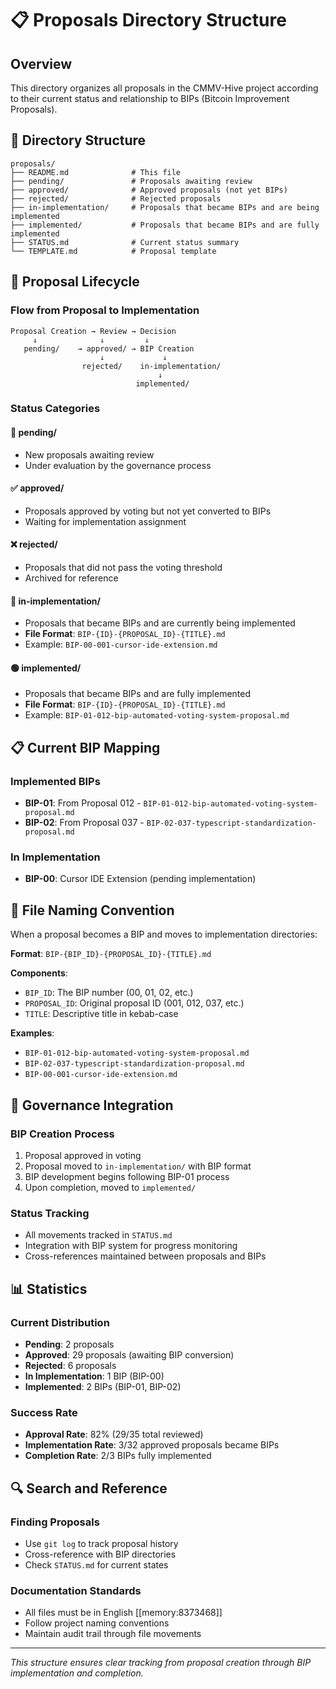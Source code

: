 # 📋 Proposals Directory Structure

## Overview
This directory organizes all proposals in the CMMV-Hive project according to their current status and relationship to BIPs (Bitcoin Improvement Proposals).

## 📁 Directory Structure

```
proposals/
├── README.md              # This file
├── pending/               # Proposals awaiting review
├── approved/              # Approved proposals (not yet BIPs)
├── rejected/              # Rejected proposals
├── in-implementation/     # Proposals that became BIPs and are being implemented
├── implemented/           # Proposals that became BIPs and are fully implemented
├── STATUS.md              # Current status summary
└── TEMPLATE.md            # Proposal template
```

## 🔄 Proposal Lifecycle

### Flow from Proposal to Implementation

```
Proposal Creation → Review → Decision
     ↓              ↓         ↓
   pending/    → approved/ → BIP Creation
                    ↓             ↓
                rejected/    in-implementation/
                                 ↓
                            implemented/
```

### Status Categories

#### 📝 **pending/**
- New proposals awaiting review
- Under evaluation by the governance process

#### ✅ **approved/** 
- Proposals approved by voting but not yet converted to BIPs
- Waiting for implementation assignment

#### ❌ **rejected/**
- Proposals that did not pass the voting threshold
- Archived for reference

#### 🔄 **in-implementation/**
- Proposals that became BIPs and are currently being implemented
- **File Format**: `BIP-{ID}-{PROPOSAL_ID}-{TITLE}.md`
- Example: `BIP-00-001-cursor-ide-extension.md`

#### 🟢 **implemented/**
- Proposals that became BIPs and are fully implemented
- **File Format**: `BIP-{ID}-{PROPOSAL_ID}-{TITLE}.md`
- Example: `BIP-01-012-bip-automated-voting-system-proposal.md`

## 📋 Current BIP Mapping

### Implemented BIPs
- **BIP-01**: From Proposal 012 - `BIP-01-012-bip-automated-voting-system-proposal.md`
- **BIP-02**: From Proposal 037 - `BIP-02-037-typescript-standardization-proposal.md`

### In Implementation
- **BIP-00**: Cursor IDE Extension (pending implementation)

## 🔧 File Naming Convention

When a proposal becomes a BIP and moves to implementation directories:

**Format**: `BIP-{BIP_ID}-{PROPOSAL_ID}-{TITLE}.md`

**Components**:
- `BIP_ID`: The BIP number (00, 01, 02, etc.)
- `PROPOSAL_ID`: Original proposal ID (001, 012, 037, etc.)
- `TITLE`: Descriptive title in kebab-case

**Examples**:
- `BIP-01-012-bip-automated-voting-system-proposal.md`
- `BIP-02-037-typescript-standardization-proposal.md`
- `BIP-00-001-cursor-ide-extension.md`

## 🎯 Governance Integration

### BIP Creation Process
1. Proposal approved in voting
2. Proposal moved to `in-implementation/` with BIP format
3. BIP development begins following BIP-01 process
4. Upon completion, moved to `implemented/`

### Status Tracking
- All movements tracked in `STATUS.md`
- Integration with BIP system for progress monitoring
- Cross-references maintained between proposals and BIPs

## 📊 Statistics

### Current Distribution
- **Pending**: 2 proposals
- **Approved**: 29 proposals (awaiting BIP conversion)
- **Rejected**: 6 proposals
- **In Implementation**: 1 BIP (BIP-00)
- **Implemented**: 2 BIPs (BIP-01, BIP-02)

### Success Rate
- **Approval Rate**: 82% (29/35 total reviewed)
- **Implementation Rate**: 3/32 approved proposals became BIPs
- **Completion Rate**: 2/3 BIPs fully implemented

## 🔍 Search and Reference

### Finding Proposals
- Use `git log` to track proposal history
- Cross-reference with BIP directories
- Check `STATUS.md` for current states

### Documentation Standards
- All files must be in English [[memory:8373468]]
- Follow project naming conventions
- Maintain audit trail through file movements

---

*This structure ensures clear tracking from proposal creation through BIP implementation and completion.*
